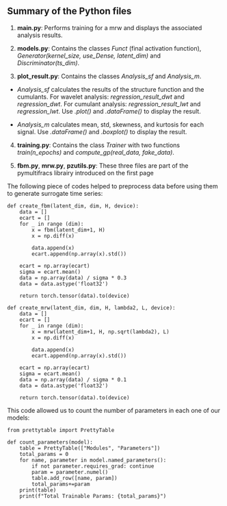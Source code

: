 ## Summary of the Python files

1. **main.py**: Performs training for a mrw and displays the associated analysis results.

2. **models.py**: Contains the classes _Funct_ (final activation function), _Generator(kernel_size, use_Dense, latent_dim)_ and _Discriminator(ts_dim)_.

3. **plot_result.py**: Contains the classes _Analysis_sf_ and _Analysis_m_. 
*  _Analysis_sf_ calculates the results of the structure function and the cumulants. For wavelet analysis: _regression_result_dwt_ and _regression_dwt_. For cumulant analysis: _regression_result_lwt_ and _regression_lwt_. Use _.plot()_ and _.dataFrame()_ to display the result.

* _Analysis_m_ calculates mean, std, skewness, and kurtosis for each signal. Use _.dataFrame()_ and _.boxplot()_ to display the result.

4. **training.py**: Contains the class _Trainer_ with two functions _train(n_epochs)_ and _compute_gp(real_data, fake_data)_.

5. **fbm.py**, **mrw.py**, **pzutils.py**: These three files are part of the pymultifracs librairy introduced on the first page

The following piece of codes helped to preprocess data before using them to generate surrogate time series:
```
def create_fbm(latent_dim, dim, H, device):
    data = []
    ecart = []
    for _ in range (dim):
        x = fbm(latent_dim+1, H)
        x = np.diff(x)
                
        data.append(x)
        ecart.append(np.array(x).std())
            
    ecart = np.array(ecart)
    sigma = ecart.mean()
    data = np.array(data) / sigma * 0.3
    data = data.astype('float32')

    return torch.tensor(data).to(device) 
 ```


```
def create_mrw(latent_dim, dim, H, lambda2, L, device):
    data = []
    ecart = []
    for _ in range (dim):
        x = mrw(latent_dim+1, H, np.sqrt(lambda2), L)
        x = np.diff(x)
                
        data.append(x)
        ecart.append(np.array(x).std())
            
    ecart = np.array(ecart)
    sigma = ecart.mean()
    data = np.array(data) / sigma * 0.1
    data = data.astype('float32')

    return torch.tensor(data).to(device) 
 ```
This code allowed us to count the number of parameters in each one of our models:

```
from prettytable import PrettyTable 

def count_parameters(model): 
    table = PrettyTable(["Modules", "Parameters"]) 
    total_params = 0 
    for name, parameter in model.named_parameters(): 
        if not parameter.requires_grad: continue 
        param = parameter.numel() 
        table.add_row([name, param]) 
        total_params+=param 
    print(table) 
    print(f"Total Trainable Params: {total_params}") 
```
